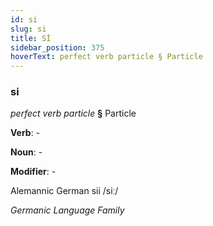 ```yaml
---
id: si
slug: si
title: Sİ
sidebar_position: 375
hoverText: perfect verb particle § Particle
---
```


### si

*perfect verb particle* **§** Particle

**Verb**: -

**Noun**: -

**Modifier**: -

Alemannic German sii /siː/

*Germanic Language Family*